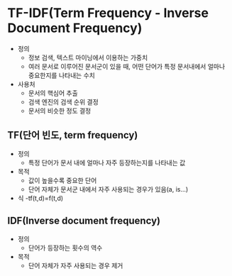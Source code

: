 # TF-IDF(Term Frequency - Inverse Document Frequency)
- 정의
    - 정보 검색, 텍스트 마이닝에서 이용하는 가중치
    - 여러 문서로 이루어진 문서군이 있을  때, 어떤 단어가 특정 문서내에서 얼마나 중요한지를 나타내는 수치
- 사용처
    - 문서의 핵심어 추출
    - 검색 엔진의 검색 순위 결정
    - 문서의 비슷한 정도 결정
## TF(단어 빈도, term frequency)
- 정의
    - 특정 단어가 문서 내에 얼마나 자주 등장하는지를 나타내는 값
- 목적
    - 값이 높을수록 중요한 단어
    - 단어 자체가 문서군 내에서 자주 사용되는 경우가 있음(a, is...)
- 식
    -tf(t,d)=f(t,d)
## IDF(Inverse document frequency)
- 정의
    - 단어가 등장하는 횟수의 역수
- 목적
    - 단어 자체가 자주 사용되는 경우 제거
